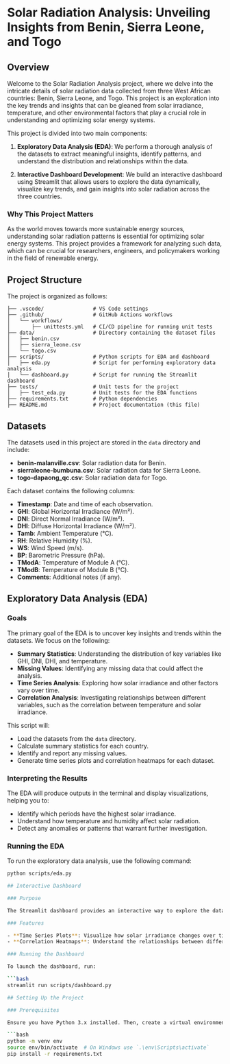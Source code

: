 # Solar Radiation Analysis: Unveiling Insights from Benin, Sierra Leone, and Togo

## Overview

Welcome to the Solar Radiation Analysis project, where we delve into the intricate details of solar radiation data collected from three West African countries: Benin, Sierra Leone, and Togo. This project is an exploration into the key trends and insights that can be gleaned from solar irradiance, temperature, and other environmental factors that play a crucial role in understanding and optimizing solar energy systems.

This project is divided into two main components:

1. **Exploratory Data Analysis (EDA)**: We perform a thorough analysis of the datasets to extract meaningful insights, identify patterns, and understand the distribution and relationships within the data.

2. **Interactive Dashboard Development**: We build an interactive dashboard using Streamlit that allows users to explore the data dynamically, visualize key trends, and gain insights into solar radiation across the three countries.

### Why This Project Matters

As the world moves towards more sustainable energy sources, understanding solar radiation patterns is essential for optimizing solar energy systems. This project provides a framework for analyzing such data, which can be crucial for researchers, engineers, and policymakers working in the field of renewable energy.

## Project Structure

The project is organized as follows:

````plaintext
├── .vscode/                # VS Code settings
├── .github/                # GitHub Actions workflows
│   └── workflows/
│       ├── unittests.yml   # CI/CD pipeline for running unit tests
├── data/                   # Directory containing the dataset files
│   ├── benin.csv
│   ├── sierra_leone.csv
│   └── togo.csv
├── scripts/                # Python scripts for EDA and dashboard
│   ├── eda.py              # Script for performing exploratory data analysis
│   └── dashboard.py        # Script for running the Streamlit dashboard
├── tests/                  # Unit tests for the project
│   ├── test_eda.py         # Unit tests for the EDA functions
├── requirements.txt        # Python dependencies
├── README.md               # Project documentation (this file)
````
## Datasets

The datasets used in this project are stored in the `data` directory and include:

- **benin-malanville.csv**: Solar radiation data for Benin.
- **sierraleone-bumbuna.csv**: Solar radiation data for Sierra Leone.
- **togo-dapaong_qc.csv**: Solar radiation data for Togo.

Each dataset contains the following columns:

- **Timestamp**: Date and time of each observation.
- **GHI**: Global Horizontal Irradiance (W/m²).
- **DNI**: Direct Normal Irradiance (W/m²).
- **DHI**: Diffuse Horizontal Irradiance (W/m²).
- **Tamb**: Ambient Temperature (°C).
- **RH**: Relative Humidity (%).
- **WS**: Wind Speed (m/s).
- **BP**: Barometric Pressure (hPa).
- **TModA**: Temperature of Module A (°C).
- **TModB**: Temperature of Module B (°C).
- **Comments**: Additional notes (if any).

## Exploratory Data Analysis (EDA)

### Goals

The primary goal of the EDA is to uncover key insights and trends within the datasets. We focus on the following:

- **Summary Statistics**: Understanding the distribution of key variables like GHI, DNI, DHI, and temperature.
- **Missing Values**: Identifying any missing data that could affect the analysis.
- **Time Series Analysis**: Exploring how solar irradiance and other factors vary over time.
- **Correlation Analysis**: Investigating relationships between different variables, such as the correlation between temperature and solar irradiance.

This script will:

- Load the datasets from the `data` directory.
- Calculate summary statistics for each country.
- Identify and report any missing values.
- Generate time series plots and correlation heatmaps for each dataset.

### Interpreting the Results

The EDA will produce outputs in the terminal and display visualizations, helping you to:

- Identify which periods have the highest solar irradiance.
- Understand how temperature and humidity affect solar radiation.
- Detect any anomalies or patterns that warrant further investigation.

### Running the EDA

To run the exploratory data analysis, use the following command:

```bash
python scripts/eda.py

## Interactive Dashboard

### Purpose

The Streamlit dashboard provides an interactive way to explore the data. Users can select a country and dynamically visualize key metrics, enabling them to gain insights without delving into the code.

### Features

- **Time Series Plots**: Visualize how solar irradiance changes over time.
- **Correlation Heatmaps**: Understand the relationships between different environmental factors.

### Running the Dashboard

To launch the dashboard, run:

```bash
streamlit run scripts/dashboard.py

## Setting Up the Project

### Prerequisites

Ensure you have Python 3.x installed. Then, create a virtual environment and install the required dependencies:

```bash
python -m venv env
source env/bin/activate  # On Windows use `.\env\Scripts\activate`
pip install -r requirements.txt
````
